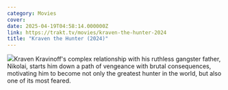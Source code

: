 ```yaml
---
category: Movies
cover: 
date: 2025-04-19T04:58:14.000000Z
link: https://trakt.tv/movies/kraven-the-hunter-2024
title: "Kraven the Hunter (2024)"
---
```


![](https://walter-r2.trakt.tv/images/movies/000/391/372/fanarts/thumb/abfe70ebf3.jpg)Kraven Kravinoff's complex relationship with his ruthless gangster father, Nikolai, starts him down a path of vengeance with brutal consequences, motivating him to become not only the greatest hunter in the world, but also one of its most feared.